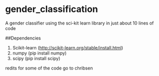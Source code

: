 # gender_classification
A gender classifier using the sci-kit learn library in just about 10 lines of code

##Dependencies

1. Scikit-learn (http://scikit-learn.org/stable/install.html)
2. numpy (pip install numpy)
3. scipy (pip install scipy)

redits for some of the code go to chribsen
